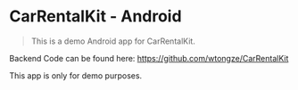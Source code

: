 # CarRentalKit - Android

> This is a demo Android app for CarRentalKit.

Backend Code can be found here:
<https://github.com/wtongze/CarRentalKit>

This app is only for demo purposes.
